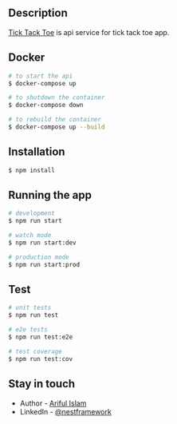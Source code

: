 ## Description

[Tick Tack Toe](https://github.com/arifjmamun/tick-tack-toe-api) is api service for tick tack toe app.

## Docker

```bash
# to start the api
$ docker-compose up

# to shutdown the container
$ docker-compose down

# to rebuild the container
$ docker-compose up --build
```


## Installation

```bash
$ npm install
```

## Running the app

```bash
# development
$ npm run start

# watch mode
$ npm run start:dev

# production mode
$ npm run start:prod
```

## Test

```bash
# unit tests
$ npm run test

# e2e tests
$ npm run test:e2e

# test coverage
$ npm run test:cov
```

## Stay in touch

- Author - [Ariful Islam](https://github.com/arifjmamun)
- LinkedIn - [@nestframework](https://www.linkedin.com/in/arifjmamun/)
